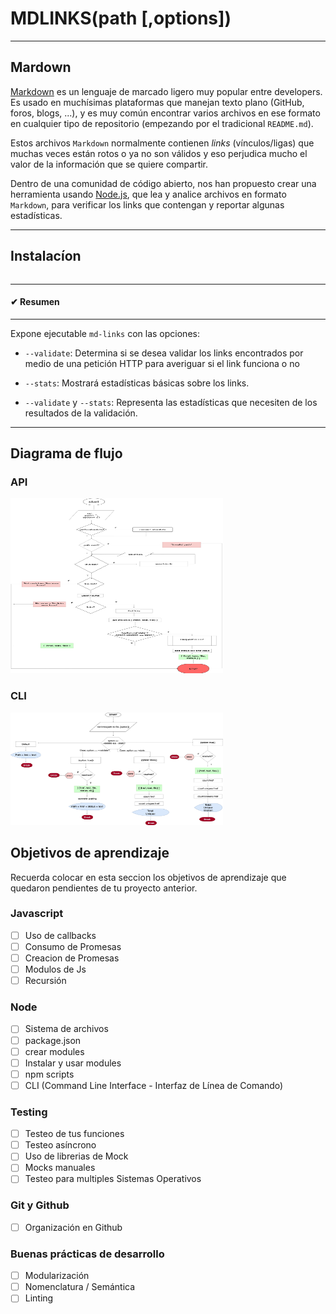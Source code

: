 # MDLINKS(path [,options])
***

## Mardown

[Markdown](https://es.wikipedia.org/wiki/Markdown) es un lenguaje de marcado
ligero muy popular entre developers. Es usado en muchísimas plataformas que
manejan texto plano (GitHub, foros, blogs, ...), y es muy común
encontrar varios archivos en ese formato en cualquier tipo de repositorio
(empezando por el tradicional `README.md`).

Estos archivos `Markdown` normalmente contienen _links_ (vínculos/ligas) que
muchas veces están rotos o ya no son válidos y eso perjudica mucho el valor de
la información que se quiere compartir.

Dentro de una comunidad de código abierto, nos han propuesto crear una
herramienta usando [Node.js](https://nodejs.org/), que lea y analice archivos
en formato `Markdown`, para verificar los links que contengan y reportar
algunas estadísticas.
***

## Instalacíon

```

```
***

#### ✔ Resumen
***

Expone ejecutable `md-links` con las opciones:

- `--validate`: Determina si se desea validar los links encontrados por medio de una petición HTTP para averiguar si el link funciona o no
<!-- ![Implementacion de --validate]() -->

- `--stats`: Mostrará estadísticas básicas sobre los links. 
<!-- ![Implementacion de ---stats]() -->

- `--validate` y `--stats`: Representa las estadísticas que necesiten de los resultados de la validación. 
<!-- ![Implementacion de --validate --stats]() -->


***
## Diagrama de flujo 

### API
<img src="https://github.com/paula113/LIM012-fe-md-links/blob/master/img/api.jpg" width="340" height="280" ><img>

### CLI
<img src="https://github.com/paula113/LIM012-fe-md-links/blob/master/img/cli.jpg" width="340" height="180" ><img>

## Objetivos de aprendizaje

Recuerda colocar en esta seccion los objetivos de aprendizaje que quedaron 
pendientes de tu proyecto anterior.

### Javascript
- [ ] Uso de callbacks
- [ ] Consumo de Promesas
- [ ] Creacion de Promesas
- [ ] Modulos de Js
- [ ] Recursión

### Node
- [ ] Sistema de archivos
- [ ] package.json
- [ ] crear modules
- [ ] Instalar y usar modules
- [ ] npm scripts
- [ ] CLI (Command Line Interface - Interfaz de Línea de Comando)

### Testing
- [ ] Testeo de tus funciones
- [ ] Testeo asíncrono
- [ ] Uso de librerias de Mock
- [ ] Mocks manuales
- [ ] Testeo para multiples Sistemas Operativos

### Git y Github
- [ ] Organización en Github

### Buenas prácticas de desarrollo
- [ ] Modularización
- [ ] Nomenclatura / Semántica
- [ ] Linting
